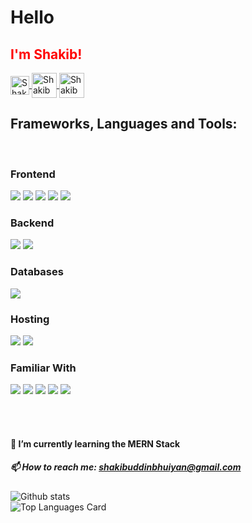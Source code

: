 <p align="justify">
  <h1>Hello</h1>
  <h2 style="color: red">I'm Shakib!</h2>
  </p>

<p style="width: 100%, margin: auto, text-align: center">
<a href="https://www.facebook.com/profile.php?id=100011011868115">
<img align="center" alt="Shakib Uddin | Facebook" width="30px" src="https://github.com/paulrobertlloyd/socialmediaicons/blob/main/facebook-48x48.png"/>
</a>
<a href="https://shakibuddinbhuiyan.medium.com/">
<img align="center" alt="Shakib Uddin | Medium" width="40px" src="https://raw.githubusercontent.com/shinokada/shinokada/master/assets/medium.png"/>
</a>
<a href="https://www.hackerrank.com/Shakib__Uddin">
<img align="center" alt="Shakib Uddin | HackerRank" width="40px" src="https://upload.wikimedia.org/wikipedia/commons/thumb/4/40/HackerRank_Icon-1000px.png/220px-HackerRank_Icon-1000px.png"/>
</a>
  </p>
<h2>Frameworks, Languages and Tools:</h2>  
<br />
<p>
<!--frontend-->
<h3>Frontend</h3>
<p>
<img src="https://img.shields.io/badge/html5%20-%23E34F26.svg?&style=for-the-badge&logo=html5&logoColor=white"/>
<img src="https://img.shields.io/badge/css3%20-%231572B6.svg?&style=for-the-badge&logo=css3&logoColor=white"/>
<img src="https://img.shields.io/badge/bootstrap%20-%23563D7C.svg?&style=for-the-badge&logo=bootstrap&logoColor=white"/>
<img src="https://img.shields.io/badge/tailwindcss%20-%2338B2AC.svg?&style=for-the-badge&logo=tailwind-css&logoColor=white"/>
<img src="https://img.shields.io/badge/javascript%20-%23323330.svg?&style=for-the-badge&logo=javascript&logoColor=%23F7DF1E"/>
</p>


<!--backend-->
<h3>Backend</h3>
<p>
<img src="https://img.shields.io/badge/node.js%20-%2343853D.svg?&style=for-the-badge&logo=node.js&logoColor=white"/>
<img src="https://img.shields.io/badge/express.js%20-%23404d59.svg?&style=for-the-badge"/>
</p>

<!--database-->
<h3>Databases</h3>
<p>
<img src ="https://img.shields.io/badge/MongoDB-%234ea94b.svg?&style=for-the-badge&logo=mongodb&logoColor=white"/>
</p>

<!--hosting-->
<h3>Hosting</h3>
<p>
<img src="https://img.shields.io/badge/firebase%20-%23039BE5.svg?&style=for-the-badge&logo=firebase"/>
<img src="https://img.shields.io/badge/heroku%20-%23430098.svg?&style=for-the-badge&logo=heroku&logoColor=white"/>
</p>

<!--familiar-->
<h3>Familiar With</h3>
<p>
<img src="https://img.shields.io/badge/java-%23ED8B00.svg?&style=for-the-badge&logo=java&logoColor=white"/>
<img src="https://img.shields.io/badge/python%20-%2314354C.svg?&style=for-the-badge&logo=python&logoColor=white"/>
<img src="https://img.shields.io/badge/dart-%230175C2.svg?&style=for-the-badge&logo=dart&logoColor=white"/>
<img src="https://img.shields.io/badge/Flutter%20-%2302569B.svg?&style=for-the-badge&logo=Flutter&logoColor=white" />
<img src="https://img.shields.io/badge/mysql-%2300f.svg?&style=for-the-badge&logo=mysql&logoColor=white"/>
</p>
</p>
<br />
<br />

#### 🌱 I’m currently learning the MERN Stack
##### 📫 How to reach me: shakibuddinbhuiyan@gmail.com

![Github stats](https://github-readme-stats.vercel.app/api?username=ShakibUddin&theme=highcontrast&show_icons=true&count_private=true)
<br/>
![Top Languages Card](https://github-readme-stats.vercel.app/api/top-langs/?username=ShakibUddin&hide=powershell&theme=highcontrast)




